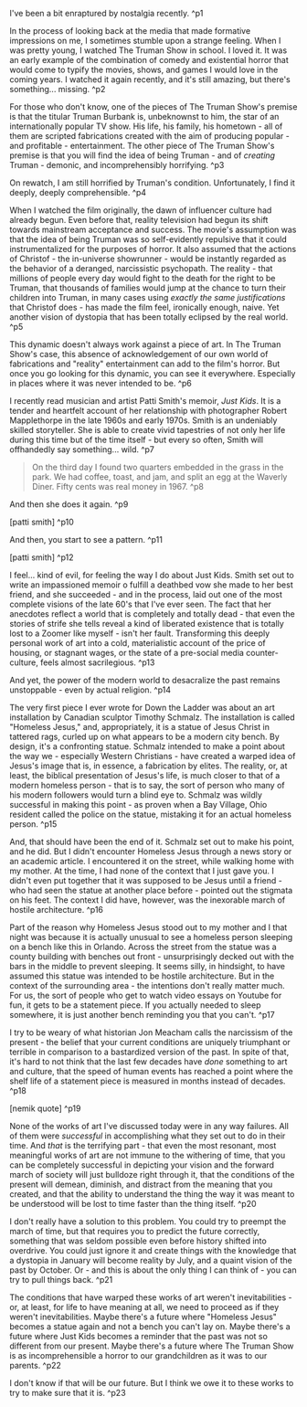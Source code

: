 I've been a bit enraptured by nostalgia recently. ^p1

In the process of looking back at the media that made formative impressions on me, I sometimes stumble upon a strange feeling. When I was pretty young, I watched The Truman Show in school. I loved it. It was an early example of the combination of comedy and existential horror that would come to typify the movies, shows, and games I would love in the coming years. I watched it again recently, and it's still amazing, but there's something... missing. ^p2

For those who don't know, one of the pieces of The Truman Show's premise is that the titular Truman Burbank is, unbeknownst to him, the star of an internationally popular TV show. His life, his family, his hometown - all of them are scripted fabrications created with the aim of producing popular - and profitable - entertainment. The other piece of The Truman Show's premise is that you will find the idea of being Truman - and of *creating* Truman - demonic, and incomprehensibly horrifying. ^p3

On rewatch, I am still horrified by Truman's condition. Unfortunately, I find it deeply, deeply comprehensible. ^p4

When I watched the film originally, the dawn of influencer culture had already begun. Even before that, reality television had begun its shift towards mainstream acceptance and success. The movie's assumption was that the idea of being Truman was so self-evidently repulsive that it could instrumentalized for the purposes of horror. It also assumed that the actions of Christof - the in-universe showrunner - would be instantly regarded as the behavior of a deranged, narcissistic psychopath. The reality - that millions of people every day would fight to the death for the right to be Truman, that thousands of families would jump at the chance to turn their children into Truman, in many cases using *exactly the same justifications* that Christof does - has made the film feel, ironically enough, naive. Yet another vision of dystopia that has been totally eclipsed by the real world. ^p5

This dynamic doesn't always work against a piece of art. In The Truman Show's case, this absence of acknowledgement of our own world of fabrications and "reality" entertainment can add to the film's horror. But once you go looking for this dynamic, you can see it everywhere. Especially in places where it was never intended to be. ^p6

I recently read musician and artist Patti Smith's memoir, *Just Kids*. It is a tender and heartfelt account of her relationship with photographer Robert Mapplethorpe in the late 1960s and early 1970s. Smith is an undeniably skilled storyteller. She is able to create vivid tapestries of not only her life during this time but of the time itself - but every so often, Smith will offhandedly say something... wild. ^p7

> On the third day I found two quarters embedded in the grass in the park. We had coffee, toast, and jam, and split an egg at the Waverly Diner. Fifty cents was real money in 1967. ^p8

And then she does it again. ^p9

[patti smith] ^p10

And then, you start to see a pattern. ^p11

[patti smith] ^p12

I feel... kind of evil, for feeling the way I do about Just Kids. Smith set out to write an impassioned memoir o fulfill a deathbed vow she made to her best friend, and she succeeded - and in the process, laid out one of the most complete visions of the late 60's that I've ever seen. The fact that her anecdotes reflect a world that is completely and totally dead - that even the stories of strife she tells reveal a kind of liberated existence that is totally lost to a Zoomer like myself - isn't her fault. Transforming this deeply personal work of art into a cold, materialistic account of the price of housing, or stagnant wages, or the state of a pre-social media counter-culture, feels almost sacrilegious. ^p13

And yet, the power of the modern world to desacralize the past remains unstoppable - even by actual religion. ^p14

The very first piece I ever wrote for Down the Ladder was about an art installation by Canadian sculptor Timothy Schmalz. The installation is called "Homeless Jesus," and, appropriately, it is a statue of Jesus Christ in tattered rags, curled up on what appears to be a modern city bench. By design, it's a confronting statue. Schmalz intended to make a point about the way we - especially Western Christians - have created a warped idea of Jesus's image that is, in essence, a fabrication by elites. The reality, or, at least, the biblical presentation of Jesus's life, is much closer to that of a modern homeless person - that is to say, the sort of person who many of his  modern followers would turn a blind eye to. Schmalz was wildly successful in making this point - as proven when a Bay Village, Ohio resident called the police on the statue, mistaking it for an actual homeless person. ^p15

And, that should have been the end of it. Schmalz set out to make his point, and he did. But I didn't encounter Homeless Jesus through a news story or an academic article. I encountered it on the street, while walking home with my mother. At the time, I had none of the context that I just gave you. I didn't even put together that it was supposed to be Jesus until a friend - who had seen the statue at another place before - pointed out the stigmata on his feet. The context I did have, however, was the inexorable march of hostile architecture.  ^p16

Part of the reason why Homeless Jesus stood out to my mother and I that night was because it is actually unusual to see a homeless person sleeping on a bench like this in Orlando. Across the street from the statue was a county building with benches out front - unsurprisingly decked out with the bars in the middle to prevent sleeping. It seems silly, in hindsight, to have assumed this statue was intended to be hostile architecture. But in the context of the surrounding area - the intentions don't really matter much. For us, the sort of people who get to watch video essays on Youtube for fun, it gets to be a statement piece. If you actually needed to sleep somewhere, it is just another bench reminding you that you can't. ^p17

I try to be weary of what historian Jon Meacham calls the narcissism of the present - the belief that your current conditions are uniquely triumphant or terrible in comparison to a bastardized version of the past. In spite of that, it's hard to not think that the last few decades have *done* something to art and culture, that the speed of human events has reached a point where the shelf life of a statement piece is measured in months instead of decades.  ^p18

[nemik quote] ^p19

None of the works of art I've discussed today were in any way failures. All of them were *successful* in accomplishing what they set out to do in their time. And *that* is the terrifying part - that even the most resonant, most meaningful works of art are not immune to the withering of time, that you can be completely successful in depicting your vision and the forward march of society will just bulldoze right through it, that the conditions of the present will demean, diminish, and distract from the meaning that you created, and that the ability to understand the thing the way it was meant to be understood will be lost to time faster than the thing itself. ^p20

I don't really have a solution to this problem. You could try to preempt the march of time, but that requires you to predict the future correctly, something that was seldom possible even before history shifted into overdrive. You could just ignore it and create things with the knowledge that a dystopia in January will become reality by July, and a quaint vision of the past by October. Or - and this is about the only thing I can think of - you can try to pull things back.  ^p21

The conditions that have warped these works of art weren't inevitabilities - or, at least, for life to have meaning at all, we need to proceed as if they weren't inevitabilities. Maybe there's a future where "Homeless Jesus" becomes a statue again and not a bench you can't lay on. Maybe there's a future where Just Kids becomes a reminder that the past was not so different from our present. Maybe there's a future where The Truman Show is as incomprehensible a horror to our grandchildren as it was to our parents. ^p22

I don't know if that will be our future. But I think we owe it to these works to try to make sure that it is. ^p23
